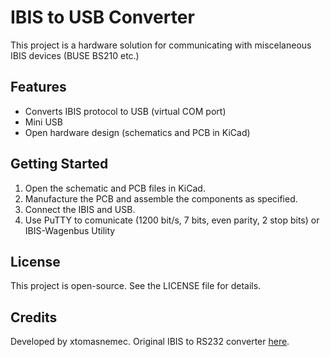 # IBIS to USB Converter

This project is a hardware solution for communicating with miscelaneous IBIS devices (BUSE BS210 etc.)

## Features

- Converts IBIS protocol to USB (virtual COM port)
- Mini USB
- Open hardware design (schematics and PCB in KiCad)

## Getting Started

1. Open the schematic and PCB files in KiCad.
2. Manufacture the PCB and assemble the components as specified.
3. Connect the IBIS and USB.
4. Use PuTTY to comunicate (1200 bit/s, 7 bits, even parity, 2 stop bits) or IBIS-Wagenbus Utility

## License

This project is open-source. See the LICENSE file for details.

## Credits

Developed by xtomasnemec.
Original IBIS to RS232 converter [here](https://jachyhm.cz/ois/Schemata/IBIS-COM_kompletni_schema.jpg).
